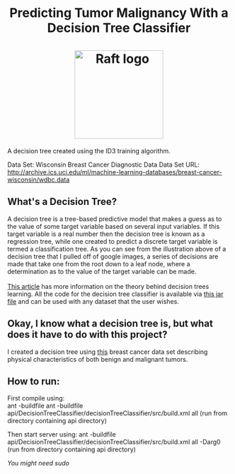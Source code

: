 <h1 align="center">
    Predicting Tumor Malignancy With a Decision Tree Classifier
    <br>
    <br>
    <img src="https://www.researchgate.net/profile/Simone_Ludwig/publication/321707228/figure/fig2/AS:588683954647044@1517364600325/Decision-tree-obtained-from-FDT-classifier-for-the-Ovarian-cancer-data-set.png" alt="Raft logo" width="200">
</h1>

A decision tree created using the ID3 training algorithm.

Data Set: Wisconsin Breast Cancer Diagnostic Data 
Data Set URL: http://archive.ics.uci.edu/ml/machine-learning-databases/breast-cancer-wisconsin/wdbc.data 

## What's a Decision Tree?

A decision tree is a tree-based predictive model that makes a guess as to the value of 
some target variable based on several input variables.  If this target variable
is a real number then the decision tree is known as a regression tree, while one
created to predict a discrete target variable is termed a classification tree.
As you can see from the illustration above of a decision tree that I pulled
off of google images, a series of decisions are made that take one from the root
down to a leaf node, where a determination as to the value of the target variable
can be made.
<br>
<br>
[This article](https://engineering.purdue.edu/~landgreb/SMC91.pdf) has more information on the theory behind decision trees learning.
All the code for the decision tree classifier is available via [this jar file](dtc.jar) and can be used with any dataset that the user wishes.

## Okay, I know what a decision tree is, but what does it have to do with this project?

I created a decision tree using [this](http://archive.ics.uci.edu/ml/machine-learning-databases/breast-cancer-wisconsin/wdbc.data) breast cancer data set 
describing physical characteristics of both benign and malignant tumors.

## How to run:   

First compile using:   
ant -buildfile ant -buildfile api/DecisionTreeClassifier/decisionTreeClassifier/src/build.xml all
(run from directory containing api directory)

Then start server using:
ant -buildfile api/DecisionTreeClassifier/decisionTreeClassifier/src/build.xml all -Darg0
(run from directory containing api directory)

*You might need sudo*
